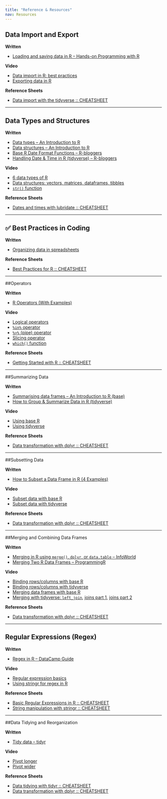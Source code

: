 ```yaml
---
title: "Reference & Resources"
nav: Resources
---
```


## Data Import and Export

**Written**  
- [Loading and saving data in R – Hands-on Programming with R](https://rstudio-education.github.io/hopr/dataio.html#plain-text-files)

**Video**  
- [Data import in R: best practices](https://www.youtube.com/watch?v=dsl3bT1zrNQ)  
- [Exporting data in R](https://www.youtube.com/watch?v=M3LhpXus5m0)

**Reference Sheets**  
- [Data import with the tidyverse :: CHEATSHEET](https://rstudio.github.io/cheatsheets/data-import.pdf)

---

## Data Types and Structures

**Written**  
- [Data types – An Introduction to R](https://intro2r.com/data-types.html)  
- [Data structures – An Introduction to R](https://intro2r.com/data-structures.html)  
- [Base R Date Format Functions – R-bloggers](https://www.r-bloggers.com/2019/04/the-ultimate-opinionated-guide-to-base-r-date-format-functions/)  
- [Handling Date & Time in R (tidyverse) – R-bloggers](https://www.r-bloggers.com/2020/04/a-comprehensive-introduction-to-handling-date-time-in-r/)

**Video**  
- [6 data types of R](https://www.youtube.com/watch?v=HhYUemO87Cs)  
- [Data structures: vectors, matrices, dataframes, tibbles](https://www.youtube.com/watch?v=ERdsFVx0NKw)  
- [`str()` function](https://www.youtube.com/watch?v=DYgGMPFECfU)

**Reference Sheets**  
- [Dates and times with lubridate :: CHEATSHEET](https://rawgit.com/rstudio/cheatsheets/main/lubridate.pdf)

---

## ✅ Best Practices in Coding

**Written**  
- [Organizing data in spreadsheets](https://kbroman.org/dataorg/)

**Reference Sheets**  
- [Best Practices for R :: CHEATSHEET](https://rstudio.github.io/cheatsheets/R-best-practice.pdf)

---

##Operators

**Written**  
- [R Operators (With Examples)](https://www.datamentor.io/r-programming/operator)

**Video**  
- [Logical operators](https://www.youtube.com/watch?v=31El3vGcG58)  
- [`%in%` operator](https://www.youtube.com/watch?v=uuS0YpUTkmk)  
- [`%>%` (pipe) operator](https://www.youtube.com/watch?v=Stt3qEuIeso)  
- [Slicing operator](https://www.youtube.com/watch?v=GdcbKkm99q4)  
- [`which()` function](https://www.youtube.com/watch?v=7piMY-WvyDI)

**Reference Sheets**  
- [Getting Started with R :: CHEATSHEET](https://images.datacamp.com/image/upload/v1697642178/Marketing/Blog/R_Cheat_Sheet_PNG_1.pdf)

---

##Summarizing Data

**Written**  
- [Summarising data frames – An Introduction to R (base)](https://intro2r.com/summarising-data-frames.html)  
- [How to Group & Summarize Data in R (tidyverse)](https://www.statology.org/group-summarize-data-r/)

**Video**  
- [Using base R](https://www.youtube.com/watch?v=8XFmPP93w_Y)  
- [Using tidyverse](https://www.youtube.com/watch?v=byFVvmJpv0E)

**Reference Sheets**  
- [Data transformation with dplyr :: CHEATSHEET](https://rstudio.github.io/cheatsheets/data-transformation.pdf)

---

##Subsetting Data

**Written**  
- [How to Subset a Data Frame in R (4 Examples)](https://www.statology.org/subset-data-frame-in-r/)

**Video**  
- [Subset data with base R](https://www.youtube.com/watch?v=T9wDXLkDJVw)  
- [Subset data with tidyverse](https://www.youtube.com/watch?v=pU10ghMvAuM)

**Reference Sheets**  
- [Data transformation with dplyr :: CHEATSHEET](https://rstudio.github.io/cheatsheets/data-transformation.pdf)

---

##Merging and Combining Data Frames

**Written**  
- [Merging in R using `merge()`, `dplyr`, or `data.table` – InfoWorld](https://www.infoworld.com/article/2264570/how-to-merge-data-in-r-using-r-merge-dplyr-or-datatable.html)  
- [Merging Two R Data Frames – ProgrammingR](https://www.programmingr.com/examples/r-dataframe/merge-data-frames/)

**Video**  
- [Binding rows/columns with base R](https://www.youtube.com/watch?v=FVMbyzaL85w)  
- [Binding rows/columns with tidyverse](https://www.youtube.com/watch?v=EaJgIW3J15Q)  
- [Merging data frames with base R](https://www.youtube.com/watch?v=PMadfpnppkQ)  
- [Merging with tidyverse: `left_join`](https://www.youtube.com/watch?v=Rf5d5qYndTg), [joins part 1](https://www.youtube.com/watch?v=6vSYVkDp-Ww), [joins part 2](https://www.youtube.com/watch?v=CUgGPCzP98A)

**Reference Sheets**  
- [Data transformation with dplyr :: CHEATSHEET](https://rstudio.github.io/cheatsheets/data-transformation.pdf)

---

## Regular Expressions (Regex)

**Written**  
- [Regex in R – DataCamp Guide](https://www.datacamp.com/tutorial/regex-r-regular-expressions-guide)

**Video**  
- [Regular expression basics](https://www.youtube.com/watch?v=Jr_2GlvrTCA)  
- [Using stringr for regex in R](https://www.youtube.com/watch?v=_DXSHUN0Vcc)

**Reference Sheets**  
- [Basic Regular Expressions in R :: CHEATSHEET](https://rstudio.github.io/cheatsheets/regex.pdf)  
- [String manipulation with stringr :: CHEATSHEET](https://rstudio.github.io/cheatsheets/strings.pdf)

---

##Data Tidying and Reorganization

**Written**  
- [Tidy data – tidyr](https://tidyr.tidyverse.org/articles/tidy-data.html)

**Video**  
- [Pivot longer](https://www.youtube.com/watch?v=xOipLOxGrzU)  
- [Pivot wider](https://www.youtube.com/watch?v=YpAdZ4079qs)

**Reference Sheets**  
- [Data tidying with tidyr :: CHEATSHEET](https://rstudio.github.io/cheatsheets/tidyr.pdf)  
- [Data transformation with dplyr :: CHEATSHEET](https://rstudio.github.io/cheatsheets/data-transformation.pdf)
